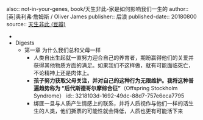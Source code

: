 also:: not-in-your-genes, book/天生非此-家是如何影响我们一生的
author:: [英]奥利弗·詹姆斯 / Oliver James
publisher:: 后浪
published-date:: 20180800
source:: [天生非此 (豆瓣)](https://book.douban.com/subject/30241373/)

-
- Digests
  - 第一章 为什么我们总和父母一样
    - 人类自出生起就一直努力迎合自己的养育者，期盼赢得他们的关爱并获得其他物质方面的满足。如果我们不这样做，就有可能面临死亡，不论精神上还是肉体上。
    - **孩子努力获取父母关注，并对自己的这种行为无限维护。我将这种普遍趋势称为 “后代斯德哥尔摩综合征”**（Offspring Stockholm Syndrome）
      id:: 3218103d-1692-49dc-88d7-757e6eca7795
    - 绑匪一旦与人质产生情感上的联系，并将人质视作与他们一样的活生生的人类，他们撕票的可能性就会降低，人质也更有可能活下来